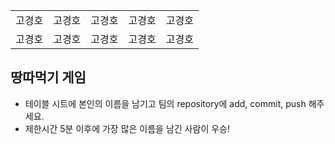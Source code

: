 <table>
      <tbody>
        <tr>
          <td>고경호</td>
          <td>고경호</td>
          <td>고경호</td>
          <td>고경호</td>
          <td>고경호</td>
        </tr>
        <tr>
          <td>고경호</td>
          <td>고경호</td>
          <td>고경호</td>
          <td>고경호</td>
          <td>고경호</td>
        </tr>
      </tbody>
</table>

## 땅따먹기 게임

- 테이블 시트에 본인의 이름을 남기고 팀의 repository에 add, commit, push 해주세요.
- 제한시간 5분 이후에 가장 많은 이름을 남긴 사람이 우승!

